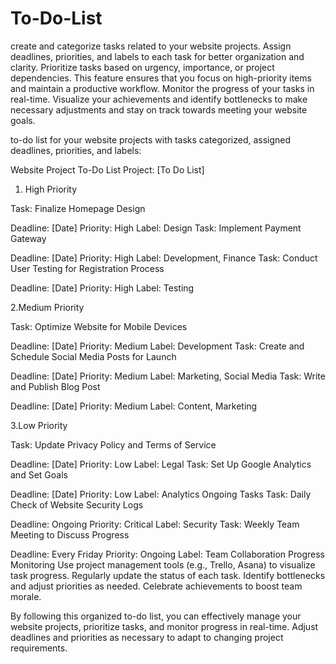 # To-Do-List
create and categorize tasks related to your website projects. Assign deadlines, priorities, and labels to each task for better organization and clarity.
Prioritize tasks based on urgency, importance, or project dependencies. This feature ensures that you focus on high-priority items and maintain a productive workflow.
Monitor the progress of your tasks in real-time. Visualize your achievements and identify bottlenecks to make necessary adjustments and stay on track towards meeting your website goals.

 to-do list for your website projects with tasks categorized, assigned deadlines, priorities, and labels:

Website Project To-Do List
Project: [To Do List]

1. High Priority
   
Task: Finalize Homepage Design

Deadline: [Date]
Priority: High
Label: Design
Task: Implement Payment Gateway

Deadline: [Date]
Priority: High
Label: Development, Finance
Task: Conduct User Testing for Registration Process

Deadline: [Date]
Priority: High
Label: Testing

2.Medium Priority

Task: Optimize Website for Mobile Devices

Deadline: [Date]
Priority: Medium
Label: Development
Task: Create and Schedule Social Media Posts for Launch

Deadline: [Date]
Priority: Medium
Label: Marketing, Social Media
Task: Write and Publish Blog Post

Deadline: [Date]
Priority: Medium
Label: Content, Marketing

3.Low Priority

Task: Update Privacy Policy and Terms of Service

Deadline: [Date]
Priority: Low
Label: Legal
Task: Set Up Google Analytics and Set Goals

Deadline: [Date]
Priority: Low
Label: Analytics
Ongoing Tasks
Task: Daily Check of Website Security Logs

Deadline: Ongoing
Priority: Critical
Label: Security
Task: Weekly Team Meeting to Discuss Progress

Deadline: Every Friday
Priority: Ongoing
Label: Team Collaboration
Progress Monitoring
Use project management tools (e.g., Trello, Asana) to visualize task progress.
Regularly update the status of each task.
Identify bottlenecks and adjust priorities as needed.
Celebrate achievements to boost team morale.

By following this organized to-do list, you can effectively manage your website projects, prioritize tasks, and monitor progress in real-time. Adjust deadlines and priorities as necessary to adapt to changing project requirements.
